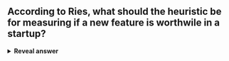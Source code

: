 ## According to Ries, what should the heuristic be for measuring if a new feature is worthwile in a startup?
<details>
<summary><b>Reveal answer</b></summary>
A heurisitc should be does the new feature minimise total time through the build-measure-learn loop?
</details>
